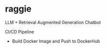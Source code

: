 # raggie
LLM + Retrieval Augmented Generation Chatbot

CI/CD Pipeline
- Build Docker Image and Push to DockerHub